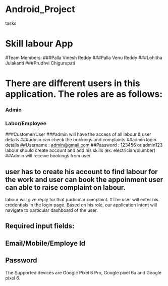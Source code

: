 # Android_Project
tasks

# Skill labour App
#Team Members: 
###Palla Vinesh Reddy
###Palla Venu Reddy
###Lohitha Julakanti
###Prudhvi Chigurupati

#	There are different users in this application. The roles are as follows: 
### Admin
###	Labor/Employee 
###Customer/User
###admin will have the access of all labour & user details
###admin can check the bookings and complaints
##admin login details
##Username : admin@gmail.com
##Password : 123456 or admin123 labour should create account and add his skills (ex: electrician/plumber)
##Admin  will receive bookings from user.
## user has to create his account  to find labour for the work and user can book the appoinment user can able to raise complaint on labour.
 
labour will give reply for that particular complaint.
#The user will enter his credentials in the login page. Based on his role, our application intent will navigate to particular dashboard of the user.
## Required input fields:
## Email/Mobile/Employe Id
## Password

The Supported devices are Google Pixel 6 Pro, Google pixel 6a and Google pixel 6.


